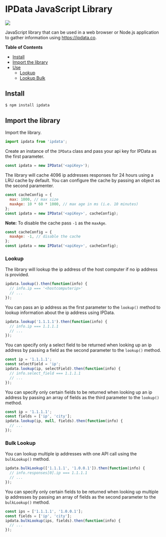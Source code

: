 # IPData JavaScript Library

![](https://github.com/ConnerTechnology/ipdata-js-library/workflows/.github/workflows/main.yml/badge.svg)

JavaScript library that can be used in a web browser or Node.js application to gather information using https://ipdata.co.

**Table of Contents**

- [Install](#install)
- [Import the library](#import-the-library)
- [Use](#use)
  - [Lookup](#lookup)
  - [Lookup Bulk](#lookup-bulk)

## Install

```sh
$ npm install ipdata
```

## Import the library

Import the library.

```js
import ipdata from 'ipdata';
```

Create an instance of the `IPData` class and pass your api key for IPData as the first parameter.

```js
const ipdata = new IPData('<apiKey>');
```

The library will cache 4096 ip addresses responses for 24 hours using a LRU cache by default. You can configure the cache by passing an object as the second paramenter.

```js
const cacheConfig = {
  max: 1000, // max size
  maxAge: 10 * 60 * 1000, // max age in ms (i.e. 10 minutes)
};
const ipdata = new IPData('<apiKey>', cacheConfig);
```

**Note:** To disable the cache pass `-1` as the `maxAge`.

```js
const cacheConfig = {
  maxAge: -1, // disable the cache
};
const ipdata = new IPData('<apiKey>', cacheConfig);
```

### Lookup

The library will lookup the ip address of the host computer if no ip address is provided.

```js
ipdata.lookup().then(function(info) {
  // info.ip === '<hostcomputerip>'
  // ...
});
```

You can pass an ip address as the first parameter to the `lookup()` method to lookup information about the ip address using IPData.

```js
ipdata.lookup('1.1.1.1').then(function(info) {
  // info.ip === 1.1.1.1
  // ...
});
```

You can specify only a select field to be returned when looking up an ip address by passing a field as the second parameter to the `lookup()` method.

```js
const ip = '1.1.1.1';
const selectField = 'ip';
ipdata.lookup(ip, selectField).then(function(info) {
  // info.select_field === 1.1.1.1
  // ...
});
```

You can specify only certain fields to be returned when looking up an ip address by passing an array of fields as the third parameter to the `lookup()` method.

```js
const ip = '1.1.1.1';
const fields = ['ip', 'city'];
ipdata.lookup(ip, null, fields).then(function(info) {
  // ...
});
```

### Bulk Lookup

You can lookup multiple ip addresses with one API call using the `bulkLookup()` method.

```js
ipdata.bulkLookup(['1.1.1.1', '1.0.0.1']).then(function(info) {
  // info.responses[0].ip === 1.1.1.1
  // ...
});
```

You can specify only certain fields to be returned when looking up multiple ip addresses by passing an array of fields as the second parameter to the `bulkLookup()` method.

```js
const ips = ['1.1.1.1', '1.0.0.1'];
const fields = ['ip', 'city'];
ipdata.bulkLookup(ips, fields).then(function(info) {
  // ...
});
```
